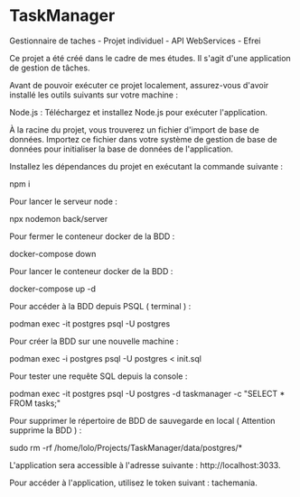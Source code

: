 # TaskManager
Gestionnaire de taches - Projet individuel - API WebServices - Efrei

Ce projet a été créé dans le cadre de mes études. Il s'agit d'une application de gestion de tâches.

Avant de pouvoir exécuter ce projet localement, assurez-vous d'avoir installé les outils suivants sur votre machine :

Node.js : Téléchargez et installez Node.js pour exécuter l'application.

À la racine du projet, vous trouverez un fichier d'import de base de données. Importez ce fichier dans votre système de gestion de base de données pour initialiser la base de données de l'application.

Installez les dépendances du projet en exécutant la commande suivante :

npm i

Pour lancer le serveur node :

npx nodemon back/server

Pour fermer le conteneur docker de la BDD : 

docker-compose down

Pour lancer le conteneur docker de la BDD :

docker-compose up -d

Pour accéder à la BDD depuis PSQL ( terminal ) :

podman exec -it postgres psql -U postgres

Pour créer la BDD sur une nouvelle machine :

podman exec -i postgres psql -U postgres < init.sql

Pour tester une requête SQL depuis la console : 

podman exec -it postgres psql -U postgres -d taskmanager -c "SELECT * FROM tasks;"

Pour supprimer le répertoire de BDD de sauvegarde en local ( Attention supprime la BDD ) :

sudo rm -rf /home/lolo/Projects/TaskManager/data/postgres/*




L'application sera accessible à l'adresse suivante : http://localhost:3033.

Pour accéder à l'application, utilisez le token suivant : tachemania.


